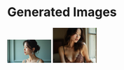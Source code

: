 # Generated Images



<img src="2025_08_04_01.webp" width="100"/> <img src="2025_08_04_02.webp" width="100"/>